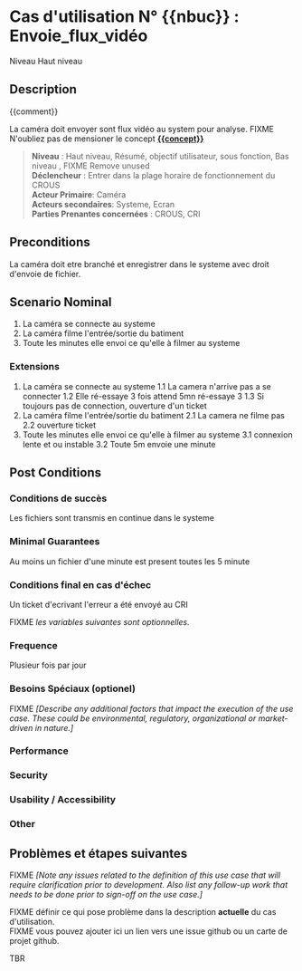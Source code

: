 # Cas d'utilisation N° {{nbuc}} :  Envoie_flux_vidéo 

Niveau Haut niveau

##	Description

{{comment}}

La caméra doit envoyer sont flux vidéo au system pour analyse. 
FIXME N'oubliez pas de mensioner le concept **[{{concept}}](https://github.com/PremierLangage/plconception/blob/master/conception/concept/{{concept}}.md)**  

> **Niveau** : Haut niveau, Résumé, objectif utilisateur, sous fonction, Bas niveau , FIXME Remove unused   
> **Déclencheur** : Entrer dans la plage horaire de fonctionnement du CROUS  
> **Acteur Primaire**: Caméra   
> **Acteurs secondaires**: Systeme, Ecran   
> **Parties Prenantes concernées** : CROUS, CRI   
 
 
## Preconditions

La caméra doit etre branché et enregistrer dans le systeme avec droit d'envoie de fichier.


## Scenario Nominal

1.	La caméra se connecte au systeme
2.	La caméra filme l'entrée/sortie du batiment
3.	Toute les minutes elle envoi ce qu'elle à filmer au systeme

###	Extensions

1.	La caméra se connecte au systeme
 1.1 La camera n'arrive pas a se connecter
 1.2 Elle ré-essaye 3 fois attend 5mn ré-essaye 3
 1.3 Si toujours pas de connection, ouverture d'un ticket 
2.	La caméra filme l'entrée/sortie du batiment
 2.1 La camera ne filme pas
 2.2 ouverture ticket 
3.	Toute les minutes elle envoi ce qu'elle à filmer au systeme
 3.1 connexion lente et ou instable
 3.2 Toute 5m envoie une minute 

## Post Conditions

### Conditions de succès 
Les fichiers sont transmis en continue dans le systeme

### Minimal Guarantees
Au moins un fichier d'une minute est present toutes les 5 minute

### Conditions final en cas d'échec
Un ticket d'ecrivant l'erreur a été envoyé au CRI

FIXME _les variables suivantes sont optionnelles._

### Frequence
Plusieur fois par jour 

### Besoins Spéciaux (optionel)  
FIXME _[Describe any additional factors that impact the execution of the use case. These could be environmental, regulatory, organizational or market-driven in nature.]_  
### Performance  
###	Security  
###	Usability / Accessibility  
###	Other  

##	Problèmes et étapes suivantes  
FIXME _[Note any issues related to the definition of this use case that will require clarification prior to development. Also list any follow-up work that needs to be done prior to sign-off on the use case.]_  

FIXME définir ce qui pose problème dans la description **actuelle** du cas d'utilisation.  
FIXME vous pouvez ajouter ici un lien vers une issue github ou un carte de projet github.

TBR
